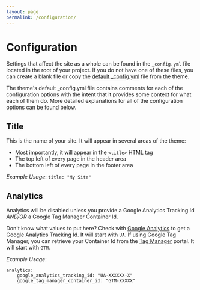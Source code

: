 ```yaml
---
layout: page
permalink: /configuration/
---
```


# Configuration

Settings that affect the site as a whole can be found in the `_config.yml` file located in the root of your project. If you do not have one of these files, you can create a blank file or copy the [default _config.yml](https://github.com/SevenZeroThree/zero/blob/master/_config.yml) file from the theme.

The theme's default _config.yml file contains comments for each of the configuration options with the intent that it provides some context for what each of them do. More detailed explanations for all of the configuration options can be found below.

## Title
This is the name of your site. It will appear in several areas of the theme:

- Most importantly, it will appear in the `<title>` HTML tag
- The top left of every page in the header area
- The bottom left of every page in the footer area

*Example Usage*:  `title: "My Site"`

## Analytics
Analytics will be disabled unless you provide a Google Analytics Tracking Id *AND/OR* a Google Tag Manager Container Id.

Don't know what values to put here? Check with [Google Analytics](https://www.google.com/analytics) to get a Google Analytics Tracking Id. It will start with `UA`. If using Google Tag Manager, you can retrieve your Container Id from the [Tag Manager](https://tagmanager.google.com) portal. It will start with `GTM`.

*Example Usage*:
```
analytics:
    google_analytics_tracking_id: "UA-XXXXXX-X"
    google_tag_manager_container_id: "GTM-XXXXX"
```